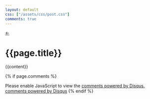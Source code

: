 ```yaml
---
layout: default
css: ["/assets/css/post.css"]
comments: true
---
```


<div class="left">
  <div class="name">
    <a class="link" href="/">&larr;</a>
  </div>
</div>

<div class="content">
  <h1>{{page.title}}</h1>

  {{content}}

  {% if page.comments %}
  <div id="disqus_thread"></div>
  <script type="text/javascript">
    var disqus_shortname = 'ttasterisco';

    /* * * DON'T EDIT BELOW THIS LINE * * */
    (function() {
        var dsq = document.createElement('script'); dsq.type = 'text/javascript'; dsq.async = true;
        dsq.src = '//' + disqus_shortname + '.disqus.com/embed.js';
        (document.getElementsByTagName('head')[0] || document.getElementsByTagName('body')[0]).appendChild(dsq);
    })();
  </script>
  <noscript>Please enable JavaScript to view the <a href="http://disqus.com/?ref_noscript">comments powered by Disqus.</a></noscript>
  <a href="http://disqus.com" class="dsq-brlink">comments powered by <span class="logo-disqus">Disqus</span></a>
  {% endif %}
</div>


